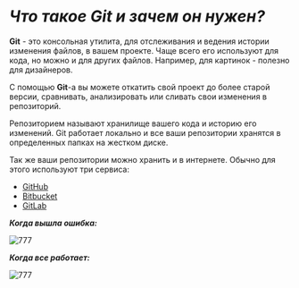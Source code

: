 # _Что такое Git и зачем он нужен?_
**Git** - это консольная утилита, для отслеживания и ведения истории изменения файлов, в вашем проекте. Чаще всего его используют для кода, но можно и для других файлов. Например, для картинок - полезно для дизайнеров.

С помощью **Git**-a вы можете откатить свой проект до более старой версии, сравнивать, анализировать или сливать свои изменения в репозиторий.

Репозиторием называют хранилище вашего кода и историю его изменений. Git работает локально и все ваши репозитории хранятся в определенных папках на жестком диске.

Так же ваши репозитории можно хранить и в интернете. Обычно для этого используют три сервиса:

* [GitHub](https://github.com/)
* [Bitbucket](https://bitbucket.org/)
* [GitLab](https://about.gitlab.com/)

_**Когда вышла ошибка:**_

![777](https://www.meme-arsenal.com/memes/65cc3ee2c47468626b6f8e37e9d9bd8b.jpg)


_**Когда все работает:**_


![777](https://avatanplus.com/files/resources/mid/577e751b50334155c5f972c1.png)